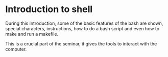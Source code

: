 # Introduction to shell


During this introduction, some of the basic features of the bash are shown, special characters, instructions, how to do a bash script and even how to make and run a makefile.

This is a crucial part of the seminar, it gives the tools to interact with the computer.
